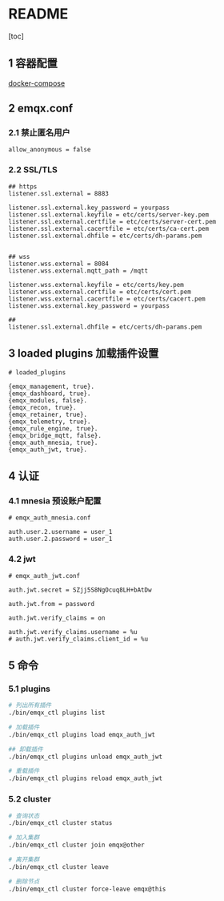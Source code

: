 # README

[toc]

## 1 容器配置

[docker-compose](./docker/docker-compose.yml)

## 2 emqx.conf

### 2.1 禁止匿名用户

```text
allow_anonymous = false
```

### 2.2 SSL/TLS

```text
## https
listener.ssl.external = 8883

listener.ssl.external.key_password = yourpass
listener.ssl.external.keyfile = etc/certs/server-key.pem
listener.ssl.external.certfile = etc/certs/server-cert.pem
listener.ssl.external.cacertfile = etc/certs/ca-cert.pem
listener.ssl.external.dhfile = etc/certs/dh-params.pem


## wss
listener.wss.external = 8084
listener.wss.external.mqtt_path = /mqtt

listener.wss.external.keyfile = etc/certs/key.pem
listener.wss.external.certfile = etc/certs/cert.pem
listener.wss.external.cacertfile = etc/certs/cacert.pem
listener.wss.external.key_password = yourpass

##
listener.ssl.external.dhfile = etc/certs/dh-params.pem
```

## 3 loaded plugins 加载插件设置

```text
# loaded_plugins

{emqx_management, true}.
{emqx_dashboard, true}.
{emqx_modules, false}.
{emqx_recon, true}.
{emqx_retainer, true}.
{emqx_telemetry, true}.
{emqx_rule_engine, true}.
{emqx_bridge_mqtt, false}.
{emqx_auth_mnesia, true}.
{emqx_auth_jwt, true}.

```

## 4 认证

### 4.1 mnesia 预设账户配置

```text
# emqx_auth_mnesia.conf

auth.user.2.username = user_1
auth.user.2.password = user_1
```

### 4.2 jwt

```text
# emqx_auth_jwt.conf

auth.jwt.secret = SZjj5S8NgOcuq8LH+bAtDw

auth.jwt.from = password

auth.jwt.verify_claims = on

auth.jwt.verify_claims.username = %u
# auth.jwt.verify_claims.client_id = %u
```

## 5 命令

### 5.1 plugins

```bash
# 列出所有插件
./bin/emqx_ctl plugins list

# 加载插件
./bin/emqx_ctl plugins load emqx_auth_jwt

## 卸载插件
./bin/emqx_ctl plugins unload emqx_auth_jwt

# 重载插件
./bin/emqx_ctl plugins reload emqx_auth_jwt
```

### 5.2 cluster

```bash
# 查询状态
./bin/emqx_ctl cluster status

# 加入集群
./bin/emqx_ctl cluster join emqx@other

# 离开集群
./bin/emqx_ctl cluster leave

# 删除节点
./bin/emqx_ctl cluster force-leave emqx@this
```

